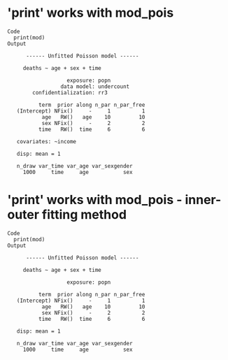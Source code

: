 # 'print' works with mod_pois

    Code
      print(mod)
    Output
      
          ------ Unfitted Poisson model ------
      
         deaths ~ age + sex + time
      
                       exposure: popn
                     data model: undercount
            confidentialization: rr3
      
              term  prior along n_par n_par_free
       (Intercept) NFix()     -     1          1
               age   RW()   age    10         10
               sex NFix()     -     2          2
              time   RW()  time     6          6
      
       covariates: ~income
      
       disp: mean = 1
      
       n_draw var_time var_age var_sexgender
         1000     time     age           sex
      

# 'print' works with mod_pois - inner-outer fitting method

    Code
      print(mod)
    Output
      
          ------ Unfitted Poisson model ------
      
         deaths ~ age + sex + time
      
                       exposure: popn
      
              term  prior along n_par n_par_free
       (Intercept) NFix()     -     1          1
               age   RW()   age    10         10
               sex NFix()     -     2          2
              time   RW()  time     6          6
      
       disp: mean = 1
      
       n_draw var_time var_age var_sexgender
         1000     time     age           sex
      

